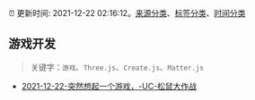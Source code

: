 :alarm_clock: 更新时间: 2021-12-22 02:16:12。[来源分类](../README.md)、[标签分类](../TAGS.md)、[时间分类](../TIMELINE.md)

## 游戏开发


> 关键字：`游戏`、`Three.js`、`Create.js`、`Matter.js`



- [2021-12-22-突然想起一个游戏，-UC-松鼠大作战](https://www.v2ex.com/t/823663) 